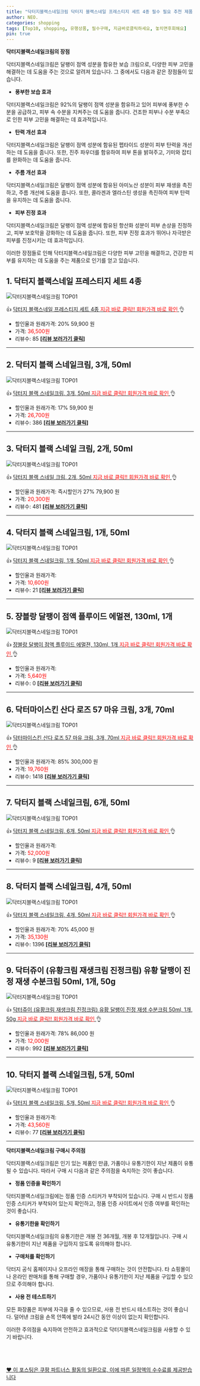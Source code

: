 ```yaml
---
title: "닥터지블랙스네일크림 닥터지 블랙스네일 프레스티지 세트 4종 필수 필요 추천 제품 비교 최저 가격 비교 장점 구매 후기 구매평"
author: NEO.
categories: shopping
tags: [Top10, shopping, 유행상품, 필수구매, 지금바로클릭하세요, 놓치면후회해요]
pin: true
---
```

**닥터지블랙스네일크림의 장점**

닥터지블랙스네일크림은 달팽이 점액 성분을 함유한 보습 크림으로, 다양한 피부 고민을 해결하는 데 도움을 주는 것으로 알려져 있습니다. 그 중에서도 다음과 같은 장점들이 있습니다.

* **풍부한 보습 효과**

닥터지블랙스네일크림은 92%의 달팽이 점액 성분을 함유하고 있어 피부에 풍부한 수분을 공급하고, 피부 속 수분을 지켜주는 데 도움을 줍니다. 건조한 피부나 수분 부족으로 인한 피부 고민을 해결하는 데 효과적입니다.

* **탄력 개선 효과**

닥터지블랙스네일크림은 달팽이 점액 성분에 함유된 펩타이드 성분이 피부 탄력을 개선하는 데 도움을 줍니다. 또한, 진주 파우더를 함유하여 피부 톤을 밝혀주고, 기미와 잡티를 완화하는 데 도움을 줍니다.

* **주름 개선 효과**

닥터지블랙스네일크림은 달팽이 점액 성분에 함유된 아미노산 성분이 피부 재생을 촉진하고, 주름 개선에 도움을 줍니다. 또한, 콜라겐과 엘라스틴 생성을 촉진하여 피부 탄력을 유지하는 데 도움을 줍니다.

* **피부 진정 효과**

닥터지블랙스네일크림은 달팽이 점액 성분에 함유된 항산화 성분이 피부 손상을 진정하고, 피부 보호막을 강화하는 데 도움을 줍니다. 또한, 피부 진정 효과가 뛰어나 자극받은 피부를 진정시키는 데 효과적입니다.

이러한 장점들로 인해 닥터지블랙스네일크림은 다양한 피부 고민을 해결하고, 건강한 피부를 유지하는 데 도움을 주는 제품으로 인기를 얻고 있습니다.

   

## 1. 닥터지 블랙스네일 프레스티지 세트 4종

![닥터지블랙스네일크림 TOP01](https://thumbnail10.coupangcdn.com/thumbnails/remote/490x490ex/image/vendor_inventory/8df2/cdfeec30ee899db271a182c593f7898fcd9a6de93e7726a53290b18efaf3.jpeg)


👍 [닥터지 블랙스네일 프레스티지 세트 4종 <font color=red> 지금 바로 클릭!! 회원가격 바로 확인 </font> ](https://link.coupang.com/re/AFFSDP?lptag=AF3617701&subid=GithubCoopas&pageKey=7677488087&traceid=V0-153&itemId=20497523988&vendorItemId=87575892640) 👌 


- 할인율과 원래가격: 20%  59,900   원
- 가격: <span style='color:red'>36,500원</span>
- 리뷰수: 85  [**[리뷰 보러가기 클릭]**](https://link.coupang.com/re/AFFSDP?lptag=AF3617701&subid=GithubCoopas&pageKey=7677488087&traceid=V0-153&itemId=20497523988&vendorItemId=87575892640)

---


   

## 2. 닥터지 블랙 스네일크림, 3개, 50ml

![닥터지블랙스네일크림 TOP01](https://thumbnail9.coupangcdn.com/thumbnails/remote/490x490ex/image/retail/images/40fc048a-78fe-4d61-85b1-cc48d878ba0f6545159969151950245.png)


👍 [닥터지 블랙 스네일크림, 3개, 50ml <font color=red> 지금 바로 클릭!! 회원가격 바로 확인 </font> ](https://link.coupang.com/re/AFFSDP?lptag=AF3617701&subid=GithubCoopas&pageKey=7112172506&traceid=V0-153&itemId=19503737130&vendorItemId=86285370362) 👌 


- 할인율과 원래가격: 17%  59,900   원
- 가격: <span style='color:red'>26,700원</span>
- 리뷰수: 386  [**[리뷰 보러가기 클릭]**](https://link.coupang.com/re/AFFSDP?lptag=AF3617701&subid=GithubCoopas&pageKey=7112172506&traceid=V0-153&itemId=19503737130&vendorItemId=86285370362)

---


   

## 3. 닥터지 블랙 스네일 크림, 2개, 50ml

![닥터지블랙스네일크림 TOP01](https://thumbnail6.coupangcdn.com/thumbnails/remote/490x490ex/image/retail/images/d0314271-7150-4d5b-b831-602a9f1ae4f38963328785700177971.png)


👍 [닥터지 블랙 스네일 크림, 2개, 50ml <font color=red> 지금 바로 클릭!! 회원가격 바로 확인 </font> ](https://link.coupang.com/re/AFFSDP?lptag=AF3617701&subid=GithubCoopas&pageKey=7112172506&traceid=V0-153&itemId=17782673246&vendorItemId=86285370248) 👌 


- 할인율과 원래가격: 즉시할인가 27%  79,900   원
- 가격: <span style='color:red'>20,300원</span>
- 리뷰수: 481  [**[리뷰 보러가기 클릭]**](https://link.coupang.com/re/AFFSDP?lptag=AF3617701&subid=GithubCoopas&pageKey=7112172506&traceid=V0-153&itemId=17782673246&vendorItemId=86285370248)

---


   

## 4. 닥터지 블랙 스네일크림, 1개, 50ml

![닥터지블랙스네일크림 TOP01](https://thumbnail6.coupangcdn.com/thumbnails/remote/490x490ex/image/product/image/vendoritem/2018/11/21/4086452551/1fab76b6-8afb-464b-8add-1e485bbac483.jpg)


👍 [닥터지 블랙 스네일크림, 1개, 50ml <font color=red> 지금 바로 클릭!! 회원가격 바로 확인 </font> ](https://link.coupang.com/re/AFFSDP?lptag=AF3617701&subid=GithubCoopas&pageKey=7112172506&traceid=V0-153&itemId=439209653&vendorItemId=4086452551) 👌 


- 할인율과 원래가격: 
- 가격: <span style='color:red'>10,600원</span>
- 리뷰수: 21  [**[리뷰 보러가기 클릭]**](https://link.coupang.com/re/AFFSDP?lptag=AF3617701&subid=GithubCoopas&pageKey=7112172506&traceid=V0-153&itemId=439209653&vendorItemId=4086452551)

---


   

## 5. 쟝블랑 달팽이 점액 플루이드 에멀젼, 130ml, 1개

![닥터지블랙스네일크림 TOP01](https://thumbnail8.coupangcdn.com/thumbnails/remote/490x490ex/image/vendor_inventory/a3d4/9ea0eb87369520e7aa1467c4f0455ec40e3536b341b46ba9239970ce33d1.jpg)


👍 [쟝블랑 달팽이 점액 플루이드 에멀젼, 130ml, 1개 <font color=red> 지금 바로 클릭!! 회원가격 바로 확인 </font> ](https://link.coupang.com/re/AFFSDP?lptag=AF3617701&subid=GithubCoopas&pageKey=5245130425&traceid=V0-153&itemId=7418035192&vendorItemId=82194897582) 👌 


- 할인율과 원래가격: 
- 가격: <span style='color:red'>5,640원</span>
- 리뷰수: 0  [**[리뷰 보러가기 클릭]**](https://link.coupang.com/re/AFFSDP?lptag=AF3617701&subid=GithubCoopas&pageKey=5245130425&traceid=V0-153&itemId=7418035192&vendorItemId=82194897582)

---


   

## 6. 닥터마이스킨 산다 로즈 57 마유 크림, 3개, 70ml

![닥터지블랙스네일크림 TOP01](https://thumbnail10.coupangcdn.com/thumbnails/remote/490x490ex/image/rs_quotation_api/ejiu3afr/3539211cbcab4fd785ce8faad7f1d9d0.jpg)


👍 [닥터마이스킨 산다 로즈 57 마유 크림, 3개, 70ml <font color=red> 지금 바로 클릭!! 회원가격 바로 확인 </font> ](https://link.coupang.com/re/AFFSDP?lptag=AF3617701&subid=GithubCoopas&pageKey=5358196868&traceid=V0-153&itemId=7900125492&vendorItemId=75189533145) 👌 


- 할인율과 원래가격: 85%  300,000   원
- 가격: <span style='color:red'>19,760원</span>
- 리뷰수: 1418  [**[리뷰 보러가기 클릭]**](https://link.coupang.com/re/AFFSDP?lptag=AF3617701&subid=GithubCoopas&pageKey=5358196868&traceid=V0-153&itemId=7900125492&vendorItemId=75189533145)

---


   

## 7. 닥터지 블랙 스네일크림, 6개, 50ml

![닥터지블랙스네일크림 TOP01](https://thumbnail9.coupangcdn.com/thumbnails/remote/490x490ex/image/retail/images/6ffeef56-340f-4da3-97d6-e0196742f24a2815399788146053892.png)


👍 [닥터지 블랙 스네일크림, 6개, 50ml <font color=red> 지금 바로 클릭!! 회원가격 바로 확인 </font> ](https://link.coupang.com/re/AFFSDP?lptag=AF3617701&subid=GithubCoopas&pageKey=7112172506&traceid=V0-153&itemId=9635719268&vendorItemId=86285370524) 👌 


- 할인율과 원래가격: 
- 가격: <span style='color:red'>52,000원</span>
- 리뷰수: 9  [**[리뷰 보러가기 클릭]**](https://link.coupang.com/re/AFFSDP?lptag=AF3617701&subid=GithubCoopas&pageKey=7112172506&traceid=V0-153&itemId=9635719268&vendorItemId=86285370524)

---


   

## 8. 닥터지 블랙 스네일크림, 4개, 50ml

![닥터지블랙스네일크림 TOP01](https://thumbnail10.coupangcdn.com/thumbnails/remote/490x490ex/image/retail/images/8f0d4cb9-7fba-45b8-8bbb-5022a13796ce4628401607876960725.png)


👍 [닥터지 블랙 스네일크림, 4개, 50ml <font color=red> 지금 바로 클릭!! 회원가격 바로 확인 </font> ](https://link.coupang.com/re/AFFSDP?lptag=AF3617701&subid=GithubCoopas&pageKey=7112172506&traceid=V0-153&itemId=16416508895&vendorItemId=86285370377) 👌 


- 할인율과 원래가격: 70%  45,000   원
- 가격: <span style='color:red'>35,130원</span>
- 리뷰수: 1396  [**[리뷰 보러가기 클릭]**](https://link.coupang.com/re/AFFSDP?lptag=AF3617701&subid=GithubCoopas&pageKey=7112172506&traceid=V0-153&itemId=16416508895&vendorItemId=86285370377)

---


   

## 9. 닥터쥬이 (유황크림 재생크림 진정크림) 유황 달팽이 진정 재생 수분크림 50ml, 1개, 50g

![닥터지블랙스네일크림 TOP01](https://thumbnail7.coupangcdn.com/thumbnails/remote/490x490ex/image/vendor_inventory/8ac2/33bdfa778787e43b3b9498fd0f8676ce21bf70b13fc3090b5d87fef38fae.jpg)


👍 [닥터쥬이 (유황크림 재생크림 진정크림) 유황 달팽이 진정 재생 수분크림 50ml, 1개, 50g <font color=red> 지금 바로 클릭!! 회원가격 바로 확인 </font> ](https://link.coupang.com/re/AFFSDP?lptag=AF3617701&subid=GithubCoopas&pageKey=7733861249&traceid=V0-153&itemId=20789286509&vendorItemId=87866430875) 👌 


- 할인율과 원래가격: 78%  86,000   원
- 가격: <span style='color:red'>12,000원</span>
- 리뷰수: 992  [**[리뷰 보러가기 클릭]**](https://link.coupang.com/re/AFFSDP?lptag=AF3617701&subid=GithubCoopas&pageKey=7733861249&traceid=V0-153&itemId=20789286509&vendorItemId=87866430875)

---


   

## 10. 닥터지 블랙 스네일크림, 5개, 50ml

![닥터지블랙스네일크림 TOP01](https://thumbnail10.coupangcdn.com/thumbnails/remote/490x490ex/image/retail/images/7c98c40e-5e35-48b7-a2f7-c2bfcd4241cf716334334120891639.png)


👍 [닥터지 블랙 스네일크림, 5개, 50ml <font color=red> 지금 바로 클릭!! 회원가격 바로 확인 </font> ](https://link.coupang.com/re/AFFSDP?lptag=AF3617701&subid=GithubCoopas&pageKey=7112172506&traceid=V0-153&itemId=19503737132&vendorItemId=86285370514) 👌 


- 할인율과 원래가격: 
- 가격: <span style='color:red'>43,560원</span>
- 리뷰수: 77  [**[리뷰 보러가기 클릭]**](https://link.coupang.com/re/AFFSDP?lptag=AF3617701&subid=GithubCoopas&pageKey=7112172506&traceid=V0-153&itemId=19503737132&vendorItemId=86285370514)

---
**닥터지블랙스네일크림 구매시 주의점**

닥터지블랙스네일크림은 인기 있는 제품인 만큼, 가품이나 유통기한이 지난 제품이 유통될 수 있습니다. 따라서 구매 시 다음과 같은 주의점을 숙지하는 것이 좋습니다.

* **정품 인증을 확인하기**

닥터지블랙스네일크림에는 정품 인증 스티커가 부착되어 있습니다. 구매 시 반드시 정품 인증 스티커가 부착되어 있는지 확인하고, 정품 인증 사이트에서 인증 여부를 확인하는 것이 좋습니다.

* **유통기한을 확인하기**

닥터지블랙스네일크림의 유통기한은 개봉 전 36개월, 개봉 후 12개월입니다. 구매 시 유통기한이 지난 제품을 구입하지 않도록 유의해야 합니다.

* **구매처를 확인하기**

닥터지 공식 홈페이지나 오프라인 매장을 통해 구매하는 것이 안전합니다. 타 쇼핑몰이나 온라인 판매처를 통해 구매할 경우, 가품이나 유통기한이 지난 제품을 구입할 수 있으므로 주의해야 합니다.

* **사용 전 테스트하기**

모든 화장품은 피부에 자극을 줄 수 있으므로, 사용 전 반드시 테스트하는 것이 좋습니다. 덜어낸 크림을 손목 안쪽에 발라 24시간 동안 이상이 없는지 확인합니다.

이러한 주의점을 숙지하여 안전하고 효과적으로 닥터지블랙스네일크림을 사용할 수 있기 바랍니다.<br><br><br><br><br> [ ❤  이 포스팅은 쿠팡 파트너스 활동의 일환으로, 이에 따른 일정액의 수수료를 제공받습니다](https://link.coupang.com/a/bcEFyh)
